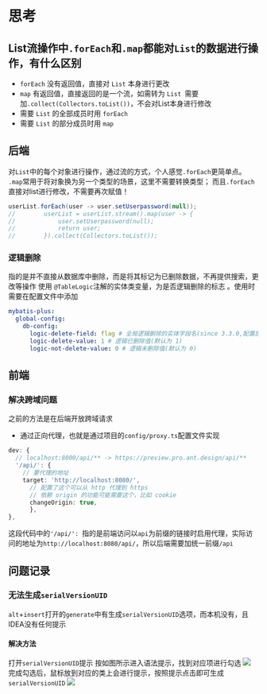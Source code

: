 # 思考
## List流操作中`.forEach`和`.map`都能对`List`的数据进行操作，有什么区别

-  `forEach` 没有返回值，直接对 `List` 本身进行更改
-  `map` 有返回值，直接返回的是一个流，如需转为 `List `需要加`.collect(Collectors.toList())`，不会对List本身进行修改
- 需要 `List` 的全部成员时用 `forEach`
- 需要 `List` 的部分成员时用 `map`
## 后端
对`List`中的每个对象进行操作，通过流的方式，个人感觉`.forEach`更简单点。
`.map`常用于将对象换为另一个类型的场景，这里不需要转换类型；
而且`.forEach`直接对list进行修改，不需要再次赋值！
```java
userList.forEach(user -> user.setUserpassword(null));
//        userList = userList.stream().map(user -> {
//            user.setUserpassword(null);
//            return user;
//        }).collect(Collectors.toList());
```
### 逻辑删除
指的是并不直接从数据库中删除，而是将其标记为已删除数据，不再提供搜索，更改等操作
使用 `@TableLogic`注解的实体类变量，为是否逻辑删除的标志 。使用时需要在配置文件中添加
```yaml
mybatis-plus:
  global-config:
    db-config:
      logic-delete-field: flag # 全局逻辑删除的实体字段名(since 3.3.0,配置后可以忽略不配置步骤2)
      logic-delete-value: 1 # 逻辑已删除值(默认为 1)
      logic-not-delete-value: 0 # 逻辑未删除值(默认为 0)
```
## 前端
### 解决跨域问题
之前的方法是在后端开放跨域请求

- 通过正向代理，也就是通过项目的`config/proxy.ts`配置文件实现
```typescript
dev: {
  // localhost:8000/api/** -> https://preview.pro.ant.design/api/**
  '/api/': {
    // 要代理的地址
    target: 'http://localhost:8080/',
      // 配置了这个可以从 http 代理到 https
      // 依赖 origin 的功能可能需要这个，比如 cookie
      changeOrigin: true,
      },
},
```
这段代码中的`'/api/': `指的是前端访问以`api`为前缀的链接时启用代理，实际访问的地址为`http://localhost:8080/api/`，所以后端需要加统一前缀`/api`
## 问题记录
### 无法生成`serialVersionUID`
`alt`+`insert`打开的`generate`中有生成`serialVersionUID`选项，而本机没有，且IDEA没有任何提示
#### 解决方法
打开`serialVersionUID`提示
按如图所示进入语法提示，找到对应项进行勾选
![](https://s2.loli.net/2023/11/09/I4cTnOfhN7wpEAC.png#id=D2sqF&originHeight=1071&originWidth=1561&originalType=binary&ratio=1&rotation=0&showTitle=false&status=done&style=none&title=)
完成勾选后，鼠标放到对应的类上会进行提示，按照提示点击即可生成`serialVersionUID`
![](https://s2.loli.net/2023/11/09/q937vZXFuYe8KTM.png#id=VHxQv&originHeight=200&originWidth=1014&originalType=binary&ratio=1&rotation=0&showTitle=false&status=done&style=none&title=)
